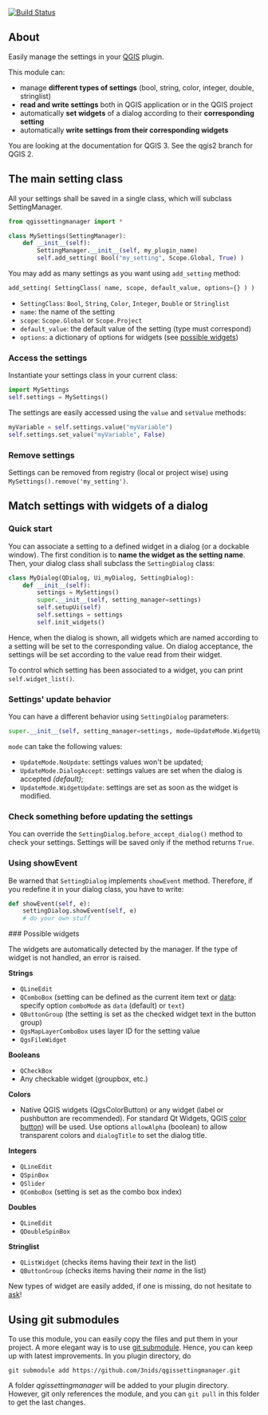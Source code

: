 [![Build Status](https://travis-ci.org/3nids/qgissettingmanager.svg?branch=master)](https://travis-ci.org/3nids/qgissettingmanager)

## About

Easily manage the settings in your [QGIS](http://www.qgis.org) plugin.

This module can:

* manage **different types of settings** (bool, string, color, integer, double, stringlist)
* **read and write settings** both in QGIS application or in the QGIS project
* automatically **set widgets** of a dialog according to their **corresponding setting**
* automatically **write settings from their corresponding widgets**

You are looking at the documentation for QGIS 3. See the qgis2 branch for QGIS 2.


## The main setting class

All your settings shall be saved in a single class, which will subclass SettingManager.

```python
from qgissettingmanager import *

class MySettings(SettingManager):
    def __init__(self):
        SettingManager.__init__(self, my_plugin_name)
        self.add_setting( Bool("my_setting", Scope.Global, True) )
```

You may add as many settings as you want using `add_setting` method:

```python
add_setting( SettingClass( name, scope, default_value, options={} ) )
```

* `SettingClass`: `Bool`, `String`, `Color`, `Integer`, `Double` or `Stringlist`
* `name`: the name of the setting
* `scope`: `Scope.Global` or `Scope.Project`
* `default_value`: the default value of the setting (type must correspond)
* `options`: a dictionary of options for widgets (see [possible widgets](#possiblewidgets))

### Access the settings

Instantiate your settings class in your current class:

```python
import MySettings
self.settings = MySettings()
```

The settings are easily accessed using the `value` and `setValue` methods:

```python
myVariable = self.settings.value("myVariable")
self.settings.set_value("myVariable", False)
```

### Remove settings

Settings can be removed from registry (local or project wise) using `MySettings().remove('my_setting')`.


## Match settings with widgets of a dialog

### Quick start

You can associate a setting to a defined widget in a dialog (or a dockable window). The first condition is to **name the widget as the setting name**.
Then, your dialog class shall subclass the `SettingDialog` class:

```python
class MyDialog(QDialog, Ui_myDialog, SettingDialog):
    def __init__(self):
        settings = MySettings()
        super.__init__(self, setting_manager=settings)
        self.setupUi(self)
        self.settings = settings
        self.init_widgets()
```

Hence, when the dialog is shown, all widgets which are named according to a  setting will be set to the corresponding value. On dialog acceptance, the settings will be set according to the value read from their widget.

To control which setting has been associated to a widget, you can print `self.widget_list()`.

### Settings' update behavior

You can have a different behavior using `SettingDialog` parameters:

```python
super.__init__(self, setting_manager=settings, mode=UpdateMode.WidgetUpdate)
```

`mode` can take the following values:

* `UpdateMode.NoUpdate`: settings values won't be updated;
* `UpdateMode.DialogAccept`: settings values are set when the dialog is accepted _(default)_;
* `UpdateMode.WidgetUpdate`: settings are set as soon as the widget is modified.

### Check something before updating the settings

You can override the `SettingDialog.before_accept_dialog()` method to check your settings.
Settings will be saved only if the method returns `True`.

### Using showEvent

Be warned that `SettingDialog` implements `showEvent` method. Therefore, if you redefine it in your dialog class, you have to write:

```python
def showEvent(self, e):
    settingDialog.showEvent(self, e)
    # do your own stuff
```

<a name="possiblewidgets"/>
### Possible widgets

The widgets are automatically detected by the manager. If the type of widget is not handled, an error is raised.

**Strings**

* `QLineEdit`
* `QComboBox` (setting can be defined as the current item text or [data](http://qt-project.org/doc/qt-4.8/qcombobox.html#itemData): specify option `comboMode` as `data` (default) or `text`)
* `QButtonGroup` (the setting is set as the checked widget text in the button group)
* `QgsMapLayerComboBox` uses layer ID for the setting value
* `QgsFileWidget`

**Booleans**

* `QCheckBox`
* Any checkable widget (groupbox, etc.)

**Colors**

* Native QGIS widgets (QgsColorButton) or any widget (label or pushbutton are recommended). For standard Qt Widgets, QGIS [color button](http://qgis.org/api/classQgsColorButton.html)) will be used. Use options `allowAlpha` (boolean) to allow transparent colors and `dialogTitle` to set the dialog title.

**Integers**

* `QLineEdit`
* `QSpinBox`
* `QSlider`
* `QComboBox` (setting is set as the combo box index)

**Doubles**

* `QLineEdit`
* `QDoubleSpinBox`

**Stringlist**

* `QListWidget` (checks items having their _text_ in the list)
* `QButtonGroup` (checks items having their _name_ in the list)

New types of widget are easily added, if one is missing, do not hesitate to [ask](https://github.com/3nids/qgissettingmanager/issues)!


## Using git submodules

To use this module, you can easily copy the files and put them in your project.
A more elegant way is to use [git submodule](http://git-scm.com/book/en/Git-Tools-Submodules). Hence, you can keep up with latest improvements. In you plugin directory, do

```
git submodule add https://github.com/3nids/qgissettingmanager.git
```

A folder _qgissettingmanager_ will be added to your plugin directory. However, git only references the module, and you can `git pull` in this folder to get the last changes.
